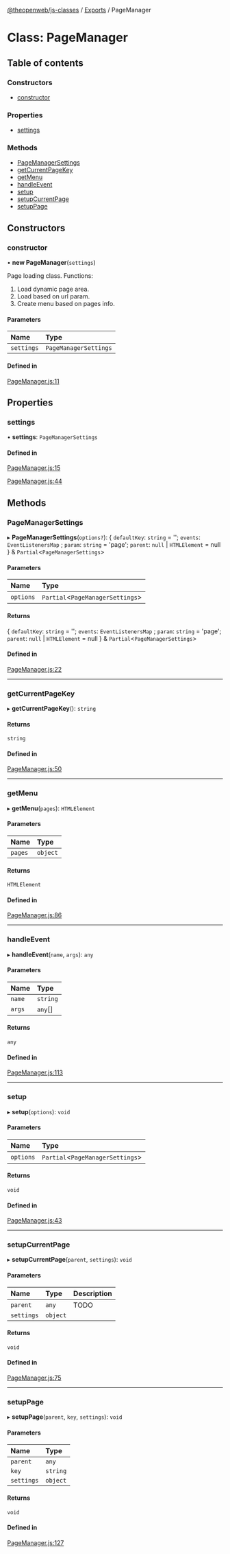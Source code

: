 [@theopenweb/js-classes](../README.md) / [Exports](../modules.md) / PageManager

# Class: PageManager

## Table of contents

### Constructors

- [constructor](PageManager.md#constructor)

### Properties

- [settings](PageManager.md#settings)

### Methods

- [PageManagerSettings](PageManager.md#pagemanagersettings)
- [getCurrentPageKey](PageManager.md#getcurrentpagekey)
- [getMenu](PageManager.md#getmenu)
- [handleEvent](PageManager.md#handleevent)
- [setup](PageManager.md#setup)
- [setupCurrentPage](PageManager.md#setupcurrentpage)
- [setupPage](PageManager.md#setuppage)

## Constructors

### constructor

• **new PageManager**(`settings`)

Page loading class.
Functions:
1. Load dynamic page area.
2. Load based on url param.
3. Create menu based on pages info.

#### Parameters

| Name | Type |
| :------ | :------ |
| `settings` | `PageManagerSettings` |

#### Defined in

[PageManager.js:11](https://github.com/theopenwebjp/js-classes/blob/3046fa5/src/PageManager.js#L11)

## Properties

### settings

• **settings**: `PageManagerSettings`

#### Defined in

[PageManager.js:15](https://github.com/theopenwebjp/js-classes/blob/3046fa5/src/PageManager.js#L15)

[PageManager.js:44](https://github.com/theopenwebjp/js-classes/blob/3046fa5/src/PageManager.js#L44)

## Methods

### PageManagerSettings

▸ **PageManagerSettings**(`options?`): { `defaultKey`: `string` = ''; `events`: `EventListenersMap` ; `param`: `string` = 'page'; `parent`: ``null`` \| `HTMLElement` = null } & `Partial`<`PageManagerSettings`\>

#### Parameters

| Name | Type |
| :------ | :------ |
| `options` | `Partial`<`PageManagerSettings`\> |

#### Returns

{ `defaultKey`: `string` = ''; `events`: `EventListenersMap` ; `param`: `string` = 'page'; `parent`: ``null`` \| `HTMLElement` = null } & `Partial`<`PageManagerSettings`\>

#### Defined in

[PageManager.js:22](https://github.com/theopenwebjp/js-classes/blob/3046fa5/src/PageManager.js#L22)

___

### getCurrentPageKey

▸ **getCurrentPageKey**(): `string`

#### Returns

`string`

#### Defined in

[PageManager.js:50](https://github.com/theopenwebjp/js-classes/blob/3046fa5/src/PageManager.js#L50)

___

### getMenu

▸ **getMenu**(`pages`): `HTMLElement`

#### Parameters

| Name | Type |
| :------ | :------ |
| `pages` | `object` |

#### Returns

`HTMLElement`

#### Defined in

[PageManager.js:86](https://github.com/theopenwebjp/js-classes/blob/3046fa5/src/PageManager.js#L86)

___

### handleEvent

▸ **handleEvent**(`name`, `args`): `any`

#### Parameters

| Name | Type |
| :------ | :------ |
| `name` | `string` |
| `args` | `any`[] |

#### Returns

`any`

#### Defined in

[PageManager.js:113](https://github.com/theopenwebjp/js-classes/blob/3046fa5/src/PageManager.js#L113)

___

### setup

▸ **setup**(`options`): `void`

#### Parameters

| Name | Type |
| :------ | :------ |
| `options` | `Partial`<`PageManagerSettings`\> |

#### Returns

`void`

#### Defined in

[PageManager.js:43](https://github.com/theopenwebjp/js-classes/blob/3046fa5/src/PageManager.js#L43)

___

### setupCurrentPage

▸ **setupCurrentPage**(`parent`, `settings`): `void`

#### Parameters

| Name | Type | Description |
| :------ | :------ | :------ |
| `parent` | `any` | TODO |
| `settings` | `object` |  |

#### Returns

`void`

#### Defined in

[PageManager.js:75](https://github.com/theopenwebjp/js-classes/blob/3046fa5/src/PageManager.js#L75)

___

### setupPage

▸ **setupPage**(`parent`, `key`, `settings`): `void`

#### Parameters

| Name | Type |
| :------ | :------ |
| `parent` | `any` |
| `key` | `string` |
| `settings` | `object` |

#### Returns

`void`

#### Defined in

[PageManager.js:127](https://github.com/theopenwebjp/js-classes/blob/3046fa5/src/PageManager.js#L127)
